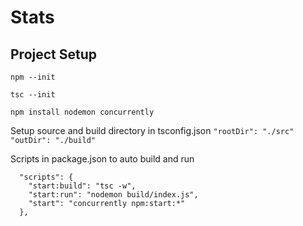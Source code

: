 # Stats


## Project Setup
`npm --init`

`tsc --init`

`npm install nodemon concurrently`

Setup source and build directory in tsconfig.json
`"rootDir": "./src"` `"outDir": "./build"`

Scripts in package.json to auto build and run
```
  "scripts": {
    "start:build": "tsc -w",
    "start:run": "nodemon build/index.js",
    "start": "concurrently npm:start:*"
  },
```